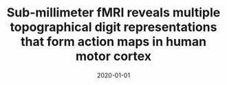 ---
title: "Sub-millimeter fMRI reveals multiple topographical digit representations that form action maps in human motor cortex"
date: 2020-01-01
authors_string: Laurentius Huber, Emily Finn, Daniel Handwerker, Marlene Bönstrup, Daniel Glen, Sriranga Kashyap, Dimo Ivanov, Natalia Petridou, Sean Marrett, Jozien Goense, Benedikt Poser, Peter Bandettini
authors:
   - Laurentius Huber
   - Emily Finn
   - Daniel Handwerker
   - Marlene Bönstrup
   - Daniel Glen
   - Sriranga Kashyap
   - Dimo Ivanov
   - Natalia Petridou
   - Sean Marrett
   - Jozien Goense
   - Benedikt Poser
   - Peter Bandettini
author_ids:
   - laurentius_huber
   - emily_finn
   - daniel_handwerker
   - natalia_petridou
   - peter_bandettini
journal: 'NeuroImage'
volume: 208
issue: 
pages: 116463
book_title: ''
publisher: 'Elsevier BV'
abstract: ''
project_id: layer_fmri
paper_url: 
doi: 10.1016/j.neuroimage.2019.116463
data_loc: 'https://openneuro.org/datasets/ds002358/versions/1.0.0'
code_loc: ''
file: '/assets/publications//assets/publications/'
file_name: '/assets/publications/'
type: journal_article
pub_str: ' (2020) NeuroImage 208: 116463'
layout: publication 
---